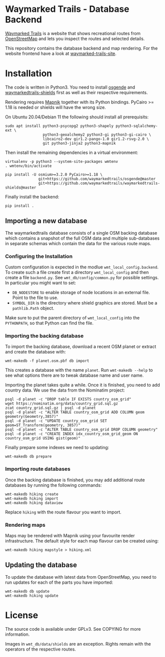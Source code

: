 Waymarked Trails - Database Backend
===================================

[Waymarked Trails](https://waymarkedtrails.org) is a website that shows
recreational routes from [OpenStreetMap](https://openstreetmap.org) and
lets you inspect the routes and selected details.

This repository contains the database backend and map rendering. For the
website frontend have a look at
[waymarked-trails-site](https://github.com/waymarkedtrails/waymarked-trails-site).

Installation
============

The code is written in Python3. You need to install
[osgende](https://github.com/waymarkedtrails/osgende) and
[waymarkedtrails-shields](https://github.com/waymarkedtrails/waymarkedtrails-shields)
first as well as their respective requirements.

Rendering requires [Mapnik](https://mapnik.org/) together with its Python
bindings. PyCairo >= 1.18 is needed or shields will have the wrong size.

On Ubuntu 20.04/Debian 11 the following should install all prerequisits:

    sudo apt install python3-psycopg2 python3-shapely python3-sqlalchemy-ext \
                     python3-geoalchemy2 python3-gi python3-gi-cairo \
                     libcairo2-dev gir1.2-pango-1.0 gir1.2-rsvg-2.0 \
                     git python3-jinja2 python3-mapnik

Then install the remaining dependencies in a virtual environment:

    virtualenv -p python3 --system-site-packages wmtenv
    . wmtenv/bin/activate

    pip install -U osmium>=3.2.0 PyCairo>=1.18 \
                   git+https://github.com/waymarkedtrails/osgende@master
                   git+https://github.com/waymarkedtrails/waymarkedtrails-shields@master

Finally install the backend:

    pip install .

Importing a new database
------------------------

The waymarkedtrails database consists of a single OSM backing database which
contains a snapshot of the full OSM data and multiple sub-databases in
separate schemas which contain the data for the various route maps.

### Configuring the Installation

Custom configuration is expected in the modlue `wmt_local_config.backend`. To
create such a file create first a directory `wmt_local_config` and then
create a file `backend.py`. See `wmt_db/config/common.py` for possible settings.
In particular you might want to set:

 * `DB_NODESTORE` to enable storage of node locations in an external file.
   Point to the file to use.
 * `SYMBOL_DIR` is the directory where shield graphics are stored. Must be
   a `pathlib.Path` object.

Make sure to put the parent directory of `wmt_local_config` into the
`PYTHONPATH`, so that Python can find the file.

### Importing the backing database

To import the backing database, download a recent OSM planet or extract and
create the database with:

    wmt-makedb -f planet.osm.pbf db import

This creates a database with the name `planet`. Run `wmt-makedb --help` to see
what options there are to tweak database name and user name.

Importing the planet takes quite a while. Once it is finished, you need to add
country data. We use the data from the Nominatim project:

```
psql -d planet -c "DROP table IF EXISTS country_osm_grid"
wget https://nominatim.org/data/country_grid.sql.gz
zcat country_grid.sql.gz | psql -d planet
psql -d planet -c "ALTER TABLE country_osm_grid ADD COLUMN geom geometry(Geometry,3857)"
psql -d planet -c "UPDATE country_osm_grid SET geom=ST_Transform(geometry, 3857)"
psql -d planet -c "ALTER TABLE country_osm_grid DROP COLUMN geometry"
psql -d planet -c "CREATE INDEX idx_country_osm_grid_geom ON country_osm_grid USING gist(geom)"
```

Finally prepare some indexes we need to updating:

    wmt-makedb db prepare


### Importing route databases

Once the backing database is finished, you may add additional route databases
by running the following commands:

```
wmt-makedb hiking create
wmt-makedb hiking import
wmt-makedb hiking dataview
```

Replace `hiking` with the route flavour you want to import.

### Rendering maps

Maps may be rendered with Mapnik using your favourite render infrastructure.
The default style for each map flavour can be created using:

```
wmt-makedb hiking mapstyle > hiking.xml
```

Updating the database
---------------------

To update the database with latest data from OpenStreetMap, you need to run
updates for each of the parts you have imported:

```
wmt-makedb db update
wmt-makedb hiking update
```

License
=======

The source code is available under GPLv3. See COPYING for more information.

Images in `wmt_db/data/shields` are an exception. Rights remain with the operators
of the respective routes.
